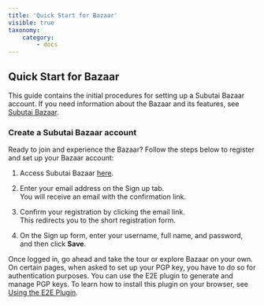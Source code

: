 ```yaml
---
title: 'Quick Start for Bazaar'
visible: true
taxonomy:
    category:
        - docs
---
```


## Quick Start for Bazaar
This guide contains the initial procedures for setting up a Subutai Bazaar account. If you need information about the Bazaar and its features, see [Subutai Bazaar](https://subutai.io/bazaar.html).

### Create a Subutai Bazaar account
Ready to join and experience the Bazaar? Follow the steps below to register and set up your Bazaar account:

1. Access Subutai Bazaar [here](https://bazaar.subutai.io).

2. Enter your email address on the Sign up tab.   
   You will receive an email with the confirmation link.

3. Confirm your registration by clicking the email link.   
   This redirects you to the short registration form.  

4. On the Sign up form, enter your username, full name, and password, and then click **Save**.

Once logged in, go ahead and take the tour or explore Bazaar on your own. On certain pages, when asked to set up your PGP key, you have to do so for authentication purposes. You can use the E2E plugin to generate and manage PGP keys. To learn how to install this plugin on your browser, see [Using the E2E Plugin](../../../software-components/e2e-plugin).
